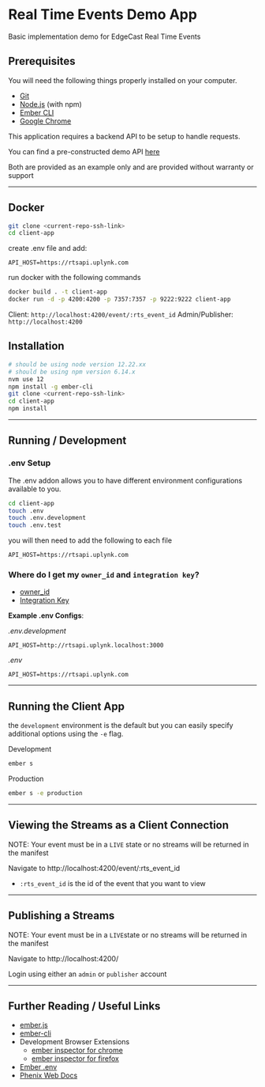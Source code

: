 # Real Time Events Demo App

Basic implementation demo for EdgeCast Real Time Events

## Prerequisites

You will need the following things properly installed on your computer.

* [Git](https://git-scm.com/)
* [Node.js](https://nodejs.org/) (with npm)
* [Ember CLI](https://ember-cli.com/)
* [Google Chrome](https://google.com/chrome/)



This application requires a backend API to be setup to handle requests.

You can find a pre-constructed demo API [here](https://github.com/tomoguisuru/rte-api)

Both are provided as an example only and are provided without warranty or support

---

## Docker
```bash
git clone <current-repo-ssh-link>
cd client-app
```
create .env file and add:

```
API_HOST=https://rtsapi.uplynk.com
```

run docker with the following commands

```bash
docker build . -t client-app
docker run -d -p 4200:4200 -p 7357:7357 -p 9222:9222 client-app
```

Client: `http://localhost:4200/event/:rts_event_id`
Admin/Publisher: `http://localhost:4200`

## Installation

```bash
# should be using node version 12.22.xx
# should be using npm version 6.14.x
nvm use 12
npm install -g ember-cli
git clone <current-repo-ssh-link>
cd client-app
npm install
```

---

## Running / Development

### .env Setup

The .env addon allows you to have different environment configurations available to you.

```bash
cd client-app
touch .env
touch .env.development
touch .env.test
```

you will then need to add the following to each file

```
API_HOST=https://rtsapi.uplynk.com
```

### Where do I get my `owner_id` and `integration key`?
* [owner_id](https://cms.uplynk.com/static/cms2/index.html#/settings/)
* [Integration Key](https://cms.uplynk.com/static/cms2/index.html#/settings/integration-keys)

**Example .env Configs**:

_.env.development_
```
API_HOST=http://rtsapi.uplynk.localhost:3000
```

_.env_
```
API_HOST=https://rtsapi.uplynk.com
```

---

## Running the Client App

the `development` environment is the default but you can easily specify additional options using the `-e` flag.

Development
```bash
ember s
```

Production
```bash
ember s -e production
```

---

## Viewing the Streams as a Client Connection

NOTE: Your event must be in a `LIVE` state or no streams will be returned in the manifest

Navigate to http://localhost:4200/event/:rts_event_id

* `:rts_event_id` is the id of the event that you want to view

___


## Publishing a Streams

NOTE: Your event must be in a `LIVE`state or no streams will be returned in the manifest

Navigate to http://localhost:4200/

Login using either an `admin` or `publisher` account

---

## Further Reading / Useful Links

* [ember.js](https://emberjs.com/)
* [ember-cli](https://ember-cli.com/)
* Development Browser Extensions
  * [ember inspector for chrome](https://chrome.google.com/webstore/detail/ember-inspector/bmdblncegkenkacieihfhpjfppoconhi)
  * [ember inspector for firefox](https://addons.mozilla.org/en-US/firefox/addon/ember-inspector/)
* [Ember .env](https://github.com/fivetanley/ember-cli-dotenv)
* [Phenix Web Docs](https://phenixrts.com/docs/web/)
